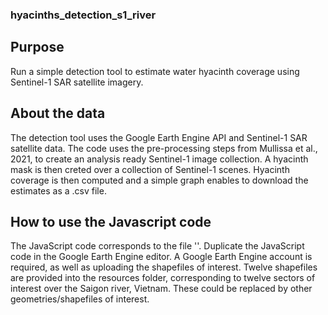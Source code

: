 ### hyacinths_detection_s1_river
## Purpose

Run a simple detection tool to estimate water hyacinth coverage using Sentinel-1 SAR satellite imagery. 

## About the data

The detection tool uses the Google Earth Engine API and Sentinel-1 SAR satellite data. The code uses the pre-processing steps from Mullissa et al., 2021, to create an analysis ready Sentinel-1 image collection. A hyacinth mask is then creted over a collection of Sentinel-1 scenes. Hyacinth coverage is then computed and a simple graph enables to download the estimates as a .csv file. 
 
## How to use the Javascript code

The JavaScript code corresponds to the file ''. Duplicate the JavaScript code in the Google Earth Engine editor. A Google Earth Engine account is required, as well as uploading the shapefiles of interest. Twelve shapefiles are provided into the resources folder, corresponding to twelve sectors of interest over the Saigon river, Vietnam. These could be replaced by other geometries/shapefiles of interest. 
